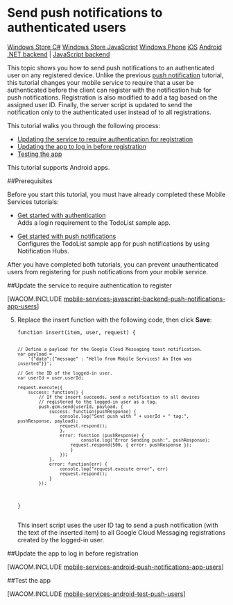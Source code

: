 <properties linkid="/documentation/articles/mobile-services-javascript-backend-android-push-notifications-app-users" pageTitle="Send push notifications to authenticated users" metaKeywords="push notifications, authentication, users, Notification Hubs, Mobile Services" description="Learn how to send push notifications to specific " metaCanonical="" services="mobile-services,notification-hubs" documentationCenter="Mobile" title="Send push notifications to authenticated users" authors="wesmc" solutions="Mobile" manager="" editor="" />

<tags ms.service="mobile-services" ms.workload="mobile" ms.tgt_pltfrm="mobile-android" ms.devlang="java" ms.topic="article" ms.date="01/01/1900" ms.author="wesmc" />

# Send push notifications to authenticated users

<div class="dev-center-tutorial-selector sublanding">
<a href="/en-us/documentation/articles/mobile-services-javascript-backend-windows-store-dotnet-push-notifications-app-users" title="Windows Store C#">Windows Store C#</a>
<a href="/en-us/documentation/articles/mobile-services-javascript-backend-windows-store-javascript-push-notifications-app-users" title="Windows Store JavaScript">Windows Store JavaScript</a>
<a href="/en-us/documentation/articles/mobile-services-javascript-backend-windows-phone-push-notifications-app-users" title="Windows Phone">Windows Phone</a>
<a href="/en-us/documentation/articles/mobile-services-javascript-backend-ios-push-notifications-app-users" title="iOS">iOS</a>
<a href="/en-us/documentation/articles/mobile-services-javascript-backend-android-push-notifications-app-users" title="Android" class="current">Android</a>
</div>

<div class="dev-center-tutorial-subselector">
<a href="/en-us/documentation/articles/mobile-services-dotnet-backend-android-push-notifications-app-users/" title=".NET backend">.NET backend</a> | 
<a href="/en-us/documentation/articles/mobile-services-javascript-backend-android-push-notifications-app-users/"  title="JavaScript backend" class="current">JavaScript backend</a>
</div>

This topic shows you how to send push notifications to an authenticated user on any registered device. Unlike the previous [push notification][Get started with push notifications] tutorial, this tutorial changes your mobile service to require that a user be authenticated before the client can register with the notification hub for push notifications. Registration is also modified to add a tag based on the assigned user ID. Finally, the server script is updated to send the notification only to the authenticated user instead of to all registrations.

This tutorial walks you through the following process:

+ [Updating the service to require authentication for registration]
+ [Updating the app to log in before registration]
+ [Testing the app]
 
This tutorial supports Android apps.

##Prerequisites 

Before you start this tutorial, you must have already completed these Mobile Services tutorials:

+ [Get started with authentication]<br/>Adds a login requirement to the TodoList sample app.

+ [Get started with push notifications]<br/>Configures the TodoList sample app for push notifications by using Notification Hubs. 

After you have completed both tutorials, you can prevent unauthenticated users from registering for push notifications from your mobile service.

##<a name="register"></a>Update the service to require authentication to register

[WACOM.INCLUDE [mobile-services-javascript-backend-push-notifications-app-users](../includes/mobile-services-javascript-backend-push-notifications-app-users.md)] 

<ol start="5"><li><p>Replace the insert function with the following code, then click <strong>Save</strong>:</p>
<pre><code>function insert(item, user, request) {

    // Define a payload for the Google Cloud Messaging toast notification.
    var payload = 
        '{"data":{"message" : "Hello from Mobile Services! An Item was inserted"}}';

    // Get the ID of the logged-in user.
    var userId = user.userId;		

    request.execute({
        success: function() {
            // If the insert succeeds, send a notification to all devices 
            // registered to the logged-in user as a tag.
            push.gcm.send(userId, payload, {
                success: function(pushResponse) {
                    console.log("Sent push with " + userId + " tag:", pushResponse, payload);
	    			request.respond();
                    },              
                    error: function (pushResponse) {
                            console.log("Error Sending push:", pushResponse);
	    				request.respond(500, { error: pushResponse });
                        }
                    });
                },
                error: function(err) {
                    console.log("request.execute error", err)
                    request.respond();
                }
            });
}</code></pre>

<p>This insert script uses the user ID tag to send a push notification (with the text of the inserted item) to all Google Cloud Messaging registrations created by the logged-in user.</p></li></ol>

##<a name="update-app"></a>Update the app to log in before registration

[WACOM.INCLUDE [mobile-services-android-push-notifications-app-users](../includes/mobile-services-android-push-notifications-app-users.md)] 

##<a name="test"></a>Test the app

[WACOM.INCLUDE [mobile-services-android-test-push-users](../includes/mobile-services-android-test-push-users.md)] 

<!---## <a name="next-steps"> </a>Next steps

In the next tutorial, [Service-side authorization of Mobile Services users][Authorize users with scripts], you will take the user ID value provided by Mobile Services based on an authenticated user and use it to filter the data returned by Mobile Services. Learn more about how to use Mobile Services with .NET in [Mobile Services .NET How-to Conceptual Reference]-->

<!-- Anchors. -->
[Updating the service to require authentication for registration]: #register
[Updating the app to log in before registration]: #update-app
[Testing the app]: #test
[Next Steps]:#next-steps


<!-- URLs. -->
[Get started with authentication]: /en-us/documentation/articles/mobile-services-android-get-started-users/
[Get started with push notifications]: /en-us/documentation/articles/mobile-services-javascript-backend-android-get-started-push/

[Azure Management Portal]: https://manage.windowsazure.com/
[Mobile Services .NET How-to Conceptual Reference]: /en-us/develop/mobile/how-to-guides/work-with-net-client-library
